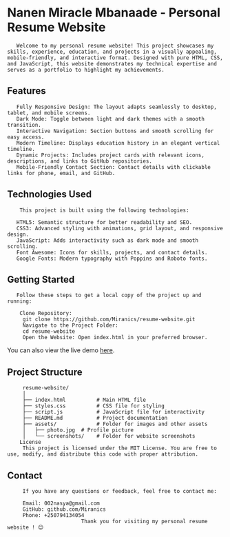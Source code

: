 # Nanen Miracle Mbanaade - Personal Resume Website
       Welcome to my personal resume website! This project showcases my skills, experience, education, and projects in a visually appealing, mobile-friendly, and interactive format. Designed with pure HTML, CSS, and JavaScript, this website demonstrates my technical expertise and serves as a portfolio to highlight my achievements.

## Features
       Fully Responsive Design: The layout adapts seamlessly to desktop, tablet, and mobile screens.
       Dark Mode: Toggle between light and dark themes with a smooth transition.
       Interactive Navigation: Section buttons and smooth scrolling for easy access.
       Modern Timeline: Displays education history in an elegant vertical timeline.
       Dynamic Projects: Includes project cards with relevant icons, descriptions, and links to GitHub repositories.
       Mobile-Friendly Contact Section: Contact details with clickable links for phone, email, and GitHub.
## Technologies Used
        This project is built using the following technologies:

       HTML5: Semantic structure for better readability and SEO.
       CSS3: Advanced styling with animations, grid layout, and responsive design.
       JavaScript: Adds interactivity such as dark mode and smooth scrolling.
       Font Awesome: Icons for skills, projects, and contact details.
       Google Fonts: Modern typography with Poppins and Roboto fonts.
## Getting Started
       Follow these steps to get a local copy of the project up and running:

        Clone Repository:
         git clone https://github.com/Miranics/resume-website.git
         Navigate to the Project Folder:
         cd resume-website
         Open the Website: Open index.html in your preferred browser.

You can also view the live demo [here](miranics.github.io/my-resume_website-/).

## Project Structure
          
         resume-website/
         │
         ├── index.html          # Main HTML file
         ├── styles.css          # CSS file for styling
         ├── script.js           # JavaScript file for interactivity
         ├── README.md           # Project documentation
         ├── assets/             # Folder for images and other assets
         │   ├── photo.jpg  # Profile picture
         │   └── screenshots/    # Folder for website screenshots
        License
         This project is licensed under the MIT License. You are free to use, modify, and distribute this code with proper attribution.

## Contact
         If you have any questions or feedback, feel free to contact me:

         Email: 002nasya@gmail.com
         GitHub: github.com/Miranics
         Phone: +250794134054
                            Thank you for visiting my personal resume website ! 😊
